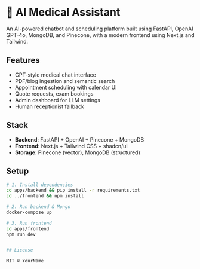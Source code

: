 # 🧠 AI Medical Assistant

An AI-powered chatbot and scheduling platform built using FastAPI, OpenAI GPT-4o, MongoDB, and Pinecone, with a modern frontend using Next.js and Tailwind.

## Features

- GPT-style medical chat interface
- PDF/blog ingestion and semantic search
- Appointment scheduling with calendar UI
- Quote requests, exam bookings
- Admin dashboard for LLM settings
- Human receptionist fallback

## Stack

- **Backend**: FastAPI + OpenAI + Pinecone + MongoDB
- **Frontend**: Next.js + Tailwind CSS + shadcn/ui
- **Storage**: Pinecone (vector), MongoDB (structured)

## Setup

```bash
# 1. Install dependencies
cd apps/backend && pip install -r requirements.txt
cd ../frontend && npm install

# 2. Run backend & Mongo
docker-compose up

# 3. Run frontend
cd apps/frontend
npm run dev


## License

MIT © YourName
